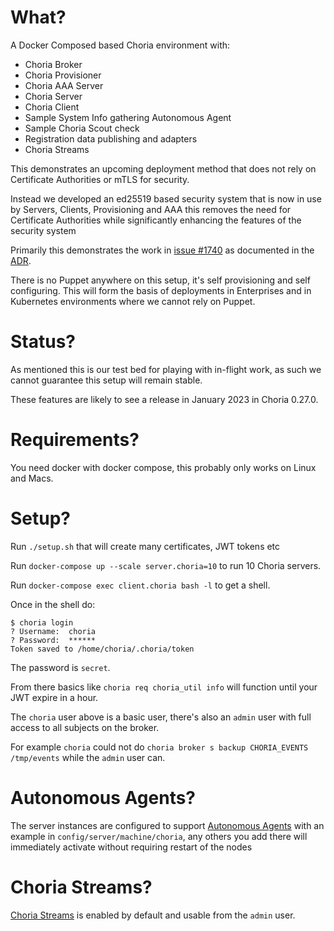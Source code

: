 What?
=====

A Docker Composed based Choria environment with:

 * Choria Broker
 * Choria Provisioner
 * Choria AAA Server
 * Choria Server
 * Choria Client
 * Sample System Info gathering Autonomous Agent
 * Sample Choria Scout check
 * Registration data publishing and adapters
 * Choria Streams

This demonstrates an upcoming deployment method that does not rely on
Certificate Authorities or mTLS for security.

Instead we developed an ed25519 based security system that is now in
use by Servers, Clients, Provisioning and AAA this removes the need
for Certificate Authorities while significantly enhancing the features
of the security system

Primarily this demonstrates the work in [issue #1740](https://github.com/choria-io/go-choria/issues/1740)
as documented in the [ADR](https://github.com/choria-io/go-choria/blob/main/protocol/v2/ADR.md).

There is no Puppet anywhere on this setup, it's self provisioning and
self configuring. This will form the basis of deployments in Enterprises
and in Kubernetes environments where we cannot rely on Puppet.

Status?
=======

As mentioned this is our test bed for playing with in-flight work, as
such we cannot guarantee this setup will remain stable.

These features are likely to see a release in January 2023 in Choria 0.27.0.

Requirements?
=============

You need docker with docker compose, this probably only works on Linux and Macs.

Setup?
======

Run `./setup.sh` that will create many certificates, JWT tokens etc

Run `docker-compose up --scale server.choria=10` to run 10 Choria servers.

Run `docker-compose exec client.choria bash -l` to get a shell.

Once in the shell do:

```
$ choria login
? Username:  choria
? Password:  ******
Token saved to /home/choria/.choria/token
```

The password is `secret`.

From there basics like `choria req choria_util info` will function until your
JWT expire in a hour.

The `choria` user above is a basic user, there's also an `admin` user with full
access to all subjects on the broker.

For example `choria` could not do `choria broker s backup CHORIA_EVENTS /tmp/events`
while the `admin` user can.

Autonomous Agents?
==================

The server instances are configured to support [Autonomous Agents](https://choria.io/docs/autoagents/)
with an example in `config/server/machine/choria`, any others you add there will immediately
activate without requiring restart of the nodes

Choria Streams?
===============

[Choria Streams](https://choria.io/docs/streams/) is enabled by default and usable
from the `admin` user.

